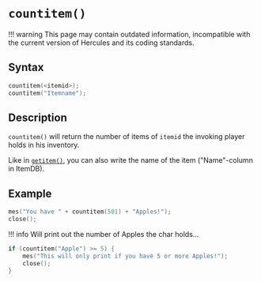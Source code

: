 # `countitem()`

!!! warning
	This page may contain outdated information, incompatible with the current version of Hercules and its coding standards.

## Syntax

```c
countitem(<itemid>);
countitem("Itemname");
```

## Description

`countitem()` will return the number of items of `itemid` the invoking player holds in his inventory.

Like in [`getitem()`](getitem.md), you can also write the name of the item ("Name"-column in ItemDB).

## Example

```c
mes("You have " + countitem(501) + "Apples!");
close();
```

!!! info
	Will print out the number of Apples the char holds...

```c
if (countitem("Apple") >= 5) {
	mes("This will only print if you have 5 or more Apples!");
	close();
}
```
